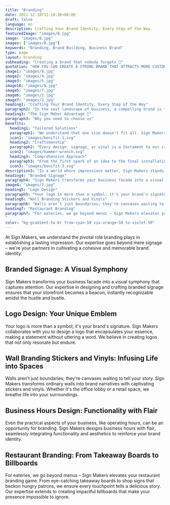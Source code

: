 ```yaml
---
title: "Branding"
date: 2021-12-18T11:10:36+08:00
draft: false
language: en
description: Crafting Your Brand Identity, Every Step of the Way.
featuredImage: "images/8.jpg"
image: "images/8.jpg"
images: ["images/8.jpg"]
keywords: "Branding, Brand Building, Business Brand"
type: page
layout: branding
subheading: "Creating a brand that nobody forgets 💅"
quotation: "HOW YOU CAN CREATE A STRONG BRAND THAT ATTRACTS MORE CUSTOMERS AND MASSIVELY OUTSELLS YOUR COMPETITION"
image1: "images/8.jpg"
image2: "images/4.jpg"
image3: "images/5.jpg"
image16: "images/6.jpg"
image5: "images/7.jpg"
image6: "images/2.jpg"
image7: "images/2.jpg"
heading1: "Crafting Your Brand Identity, Every Step of the Way"
paragraph2: "In the vast landscape of business, a compelling brand is the compass that guides customers to your door. At Sign Makers, we understand the pivotal role branding plays in establishing a lasting impression. Our expertise goes beyond mere signage – we're your partners in cultivating a cohesive and memorable brand identity."
heading3: "The Sign Maker Advantage 💪"
paragraph3: "Why you need to choose us"
benefits:
  heading1: "Tailored Solutions"
  paragraph1: "We understand that one size doesn't fit all. Sign Makers tailors branding solutions to align with your unique identity, ensuring a bespoke representation."
  icon1: "images/benifit-1.svg"
  heading2: "Craftsmanship"
  paragraph2: "Every design, signage, or vinyl is a testament to our craftsmanship. We take pride in delivering not just products, but works of art that speak volumes about your brand."
  icon2: "images/hammer-wrench.svg"
  heading3: "Comprehensive Approach"
  paragraph3: "From the first spark of an idea to the final installation, Sign Makers adopts a comprehensive approach. We cover every aspect of branding to create a harmonious and impactful brand presence."
  icon3: "images/benifit-3.svg"
description3: "In a world where impressions matter, Sign Makers stands as your dedicated ally, shaping a brand identity that resonates with your audience. Let us be the brushstrokes that paint your business narrative across the canvas of consumer consciousness."
heading4: "Branded Signage"
paragraph4: "Sign Makers transforms your business facade into a visual symphony that captures attention. Our expertise in designing and crafting branded signage ensures that your storefront becomes a beacon, instantly recognizable amidst the hustle and bustle."
image4: "images/2.jpg"
heading5: "Logo Design"
paragraph5: "Your logo is more than a symbol; it's your brand's signature. Sign Makers collaborates with you to design a logo that encapsulates your essence, making a statement without uttering a word. We believe in creating logos that not only resonate but endure."
heading6: "Wall Branding Stickers and Vinyls"
paragraph6: "Walls aren't just boundaries; they're canvases waiting to tell your story. Sign Makers transforms ordinary walls into brand narratives with captivating stickers and vinyls. Whether it's the office lobby or a retail space, we breathe life into your surroundings."
heading7: "Restaurant Branding"
paragraph7: "For eateries, we go beyond menus – Sign Makers elevates your restaurant branding game. From eye-catching takeaway boards to shop signs that beckon hungry patrons, we ensure every touchpoint tells a delicious story. Our expertise extends to creating impactful billboards that make your presence impossible to ignore.
"
color: "bg-gradient-to-br from-cyan-50 via-orange-50 to-violet-50"
---
```


At Sign Makers, we understand the pivotal role branding plays in establishing a lasting impression. Our expertise goes beyond mere signage – we're your partners in cultivating a cohesive and memorable brand identity.

## Branded Signage: A Visual Symphony

Sign Makers transforms your business facade into a visual symphony that captures attention. Our expertise in designing and crafting branded signage ensures that your storefront becomes a beacon, instantly recognizable amidst the hustle and bustle.

## Logo Design: Your Unique Emblem

Your logo is more than a symbol; it's your brand's signature. Sign Makers collaborates with you to design a logo that encapsulates your essence, making a statement without uttering a word. We believe in creating logos that not only resonate but endure.

## Wall Branding Stickers and Vinyls: Infusing Life into Spaces

Walls aren't just boundaries; they're canvases waiting to tell your story. Sign Makers transforms ordinary walls into brand narratives with captivating stickers and vinyls. Whether it's the office lobby or a retail space, we breathe life into your surroundings.

## Business Hours Design: Functionality with Flair

Even the practical aspects of your business, like operating hours, can be an opportunity for branding. Sign Makers designs business hours with flair, seamlessly integrating functionality and aesthetics to reinforce your brand identity.

## Restaurant Branding: From Takeaway Boards to Billboards

For eateries, we go beyond menus – Sign Makers elevates your restaurant branding game. From eye-catching takeaway boards to shop signs that beckon hungry patrons, we ensure every touchpoint tells a delicious story. Our expertise extends to creating impactful billboards that make your presence impossible to ignore.

